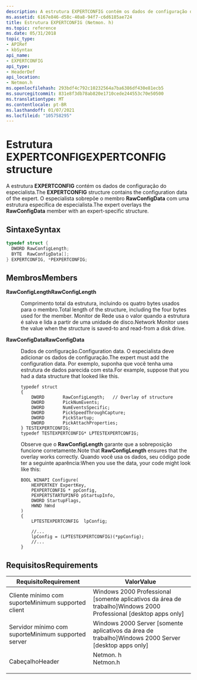 ```yaml
---
description: A estrutura EXPERTCONFIG contém os dados de configuração do especialista. O especialista sobrepõe o membro RawConfigData com uma estrutura específica de especialista.
ms.assetid: 6167e846-d58c-40a8-94f7-c6d6185ae724
title: Estrutura EXPERTCONFIG (Netmon. h)
ms.topic: reference
ms.date: 05/31/2018
topic_type:
- APIRef
- kbSyntax
api_name:
- EXPERTCONFIG
api_type:
- HeaderDef
api_location:
- Netmon.h
ms.openlocfilehash: 293bdf4c792c10232564a7ba6386df430e81ecb5
ms.sourcegitcommit: 831e8f3db78ab820e1710cede244553c70e50500
ms.translationtype: MT
ms.contentlocale: pt-BR
ms.lasthandoff: 01/07/2021
ms.locfileid: "105758295"
---
```

# <a name="expertconfig-structure"></a><span data-ttu-id="1aa6d-104">Estrutura EXPERTCONFIG</span><span class="sxs-lookup"><span data-stu-id="1aa6d-104">EXPERTCONFIG structure</span></span>

<span data-ttu-id="1aa6d-105">A estrutura **EXPERTCONFIG** contém os dados de configuração do especialista.</span><span class="sxs-lookup"><span data-stu-id="1aa6d-105">The **EXPERTCONFIG** structure contains the configuration data of the expert.</span></span> <span data-ttu-id="1aa6d-106">O especialista sobrepõe o membro **RawConfigData** com uma estrutura específica de especialista.</span><span class="sxs-lookup"><span data-stu-id="1aa6d-106">The expert overlays the **RawConfigData** member with an expert-specific structure.</span></span>

## <a name="syntax"></a><span data-ttu-id="1aa6d-107">Sintaxe</span><span class="sxs-lookup"><span data-stu-id="1aa6d-107">Syntax</span></span>


```C++
typedef struct {
  DWORD RawConfigLength;
  BYTE  RawConfigData[];
} EXPERTCONFIG, *PEXPERTCONFIG;
```



## <a name="members"></a><span data-ttu-id="1aa6d-108">Membros</span><span class="sxs-lookup"><span data-stu-id="1aa6d-108">Members</span></span>

<dl> <dt>

<span data-ttu-id="1aa6d-109">**RawConfigLength**</span><span class="sxs-lookup"><span data-stu-id="1aa6d-109">**RawConfigLength**</span></span>
</dt> <dd>

<span data-ttu-id="1aa6d-110">Comprimento total da estrutura, incluindo os quatro bytes usados para o membro.</span><span class="sxs-lookup"><span data-stu-id="1aa6d-110">Total length of the structure, including the four bytes used for the member.</span></span> <span data-ttu-id="1aa6d-111">Monitor de Rede usa o valor quando a estrutura é salva e lida a partir de uma unidade de disco.</span><span class="sxs-lookup"><span data-stu-id="1aa6d-111">Network Monitor uses the value when the structure is saved-to and read-from a disk drive.</span></span>

</dd> <dt>

<span data-ttu-id="1aa6d-112">**RawConfigData**</span><span class="sxs-lookup"><span data-stu-id="1aa6d-112">**RawConfigData**</span></span>
</dt> <dd>

<span data-ttu-id="1aa6d-113">Dados de configuração.</span><span class="sxs-lookup"><span data-stu-id="1aa6d-113">Configuration data.</span></span> <span data-ttu-id="1aa6d-114">O especialista deve adicionar os dados de configuração.</span><span class="sxs-lookup"><span data-stu-id="1aa6d-114">The expert must add the configuration data.</span></span> <span data-ttu-id="1aa6d-115">Por exemplo, suponha que você tenha uma estrutura de dados parecida com esta.</span><span class="sxs-lookup"><span data-stu-id="1aa6d-115">For example, suppose that you had a data structure that looked like this.</span></span>

``` syntax
typedef struct
{
    DWORD       RawConfigLength;   // Overlay of structure
    DWORD       PickNumEvents;
    DWORD       NumEventsSpecific;
    DWORD       PickSpeedThroughCapture;
    DWORD       PickStartup;
    DWORD       PickAttachProperties;
} TESTEXPERTCONFIG;
typedef TESTEXPERTCONFIG* LPTESTEXPERTCONFIG;
```

<span data-ttu-id="1aa6d-116">Observe que o **RawConfigLength** garante que a sobreposição funcione corretamente.</span><span class="sxs-lookup"><span data-stu-id="1aa6d-116">Note that **RawConfigLength** ensures that the overlay works correctly.</span></span> <span data-ttu-id="1aa6d-117">Quando você usa os dados, seu código pode ter a seguinte aparência:</span><span class="sxs-lookup"><span data-stu-id="1aa6d-117">When you use the data, your code might look like this:</span></span>

``` syntax
BOOL WINAPI Configure( 
    HEXPERTKEY ExpertKey,
    PEXPERTCONFIG * ppConfig,
    PEXPERTSTARTUPINFO pStartupInfo,
    DWORD StartupFlags,
    HWND hWnd
)
{
    LPTESTEXPERTCONFIG  lpConfig;

    //...
    lpConfig = (LPTESTEXPERTCONFIG)(*ppConfig);
    //...
}
```

</dd> </dl>

## <a name="requirements"></a><span data-ttu-id="1aa6d-118">Requisitos</span><span class="sxs-lookup"><span data-stu-id="1aa6d-118">Requirements</span></span>



| <span data-ttu-id="1aa6d-119">Requisito</span><span class="sxs-lookup"><span data-stu-id="1aa6d-119">Requirement</span></span> | <span data-ttu-id="1aa6d-120">Valor</span><span class="sxs-lookup"><span data-stu-id="1aa6d-120">Value</span></span> |
|-------------------------------------|-------------------------------------------------------------------------------------|
| <span data-ttu-id="1aa6d-121">Cliente mínimo com suporte</span><span class="sxs-lookup"><span data-stu-id="1aa6d-121">Minimum supported client</span></span><br/> | <span data-ttu-id="1aa6d-122">Windows 2000 Professional \[somente aplicativos da área de trabalho\]</span><span class="sxs-lookup"><span data-stu-id="1aa6d-122">Windows 2000 Professional \[desktop apps only\]</span></span><br/>                          |
| <span data-ttu-id="1aa6d-123">Servidor mínimo com suporte</span><span class="sxs-lookup"><span data-stu-id="1aa6d-123">Minimum supported server</span></span><br/> | <span data-ttu-id="1aa6d-124">Windows 2000 Server \[somente aplicativos da área de trabalho\]</span><span class="sxs-lookup"><span data-stu-id="1aa6d-124">Windows 2000 Server \[desktop apps only\]</span></span><br/>                                |
| <span data-ttu-id="1aa6d-125">Cabeçalho</span><span class="sxs-lookup"><span data-stu-id="1aa6d-125">Header</span></span><br/>                   | <dl> <span data-ttu-id="1aa6d-126"><dt>Netmon. h</dt></span><span class="sxs-lookup"><span data-stu-id="1aa6d-126"><dt>Netmon.h</dt></span></span> </dl> |



 

 




